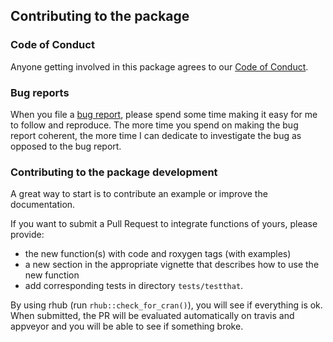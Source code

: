 ## Contributing to the package

### Code of Conduct

Anyone getting involved in this package agrees to our [Code of Conduct](https://github.com/davidgohel/officer/blob/master/CONDUCT.md).

### Bug reports

When you file a [bug report](https://github.com/davidgohel/officer/issues), please spend some time making it easy for me to follow and reproduce. The more time you spend on making the bug report coherent, the more time I can dedicate to investigate the bug as opposed to the bug report.

### Contributing to the package development

A great way to start is to contribute an example or improve the documentation.

If you want to submit a Pull Request to integrate functions of yours, please provide:

* the new function(s) with code and roxygen tags (with examples)
* a new section in the appropriate vignette that describes how to use the new function
* add corresponding tests in directory `tests/testthat`.

By using rhub (run `rhub::check_for_cran()`), you will see if everything is ok.
When submitted, the PR will be evaluated automatically on travis and appveyor and you will be able to see if something broke.
